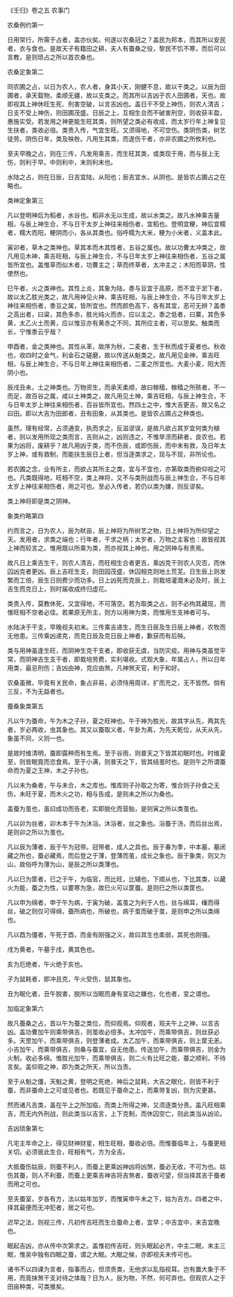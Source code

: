《壬归》卷之五 农事门

农桑例约第一

日用常行，所需于占者，盖亦伙矣。何遂以农桑冠之？盖民为邦本，而其所以安民者，衣与食也。是故天子有籍田之耕，夫人有蚕桑之役，黎民不饥不寒，而后可以言教，是则琐占之所以首农桑也。

农桑定象第二

同农圃之占，以日为农人，农人者，身其小天，刚健不息，故以干类之。以辰为田圃者，承天载物，柔顺无疆，故以支类之。而其所以吉凶于农人田圃者，天也。故即视其上神休旺生死、刑害空破，以言吉凶也。盖日干不受上神伤，则农人清吉；日支不受上神伤，则田圃茂盛。日辰之上，互相生合而不破害刑空，则收获丰盈，惠施实受。若发用之神更能生旺其类，则所望之类必有收成，而太岁行年上神复见生扶者，类收必倍。类贵入传，气宜生旺。又须得地，不可空伤。类阴伤类，树艺徒劳。阴伤日年，类及殃咎。凡用生其类，而遂伤干者，亦非农圃之所攸利也。

至夫早晚之占，则在三传，凡发用乘吉，而生旺其类，或类现于用，而与辰上无伤，则利于早。中则利中，末则利末也。

水陆之占，则在日辰，日吉宜陆，从阳也；辰吉宜水，从阴也。是皆农占圃占之在略也。

类神定象第三

凡以登明神后为稻者，水谷也。稻非水无以生成，故以水类之。故凡水神乘吉量相，与辰上神生合，不与日干太岁上神往来相伤者，宜稻也。登明宜粳，神后宜糯者，糯大而阳，粳阴而小，各从其类也。俗呼糯为大米，粳为小米者，义盖本此。

寅卯者，草木之类神也。草其本而木其性者，五谷之属也。故以功曹太冲类之，故凡用见木神，乘吉旺相，与辰上神生合，不与日年太岁上神往来相伤者，五谷之属皆所宜也。盖惟草而似木者，功曹主之；草而终草者，太冲主之；木阳而草阴，性使然也。

巳午者，火之类神也。其性上炎，其象为陆，黍与豆宜于高原，而不宜于淤下者，故以太乙胜光类之，故凡用神见火神，乘吉旺相，与辰上神生合，不与日年太岁上神往来相伤者，黍豆之属，皆所宜也。然而颜色高下，各有其宜，恶可无辨？盖黍之高出者，曰粱，其色多赤，胜光纯火而赤，应以主之。黍之低者，曰粟，其色多黄，太乙火土而黄，应以惟豆亦有黄赤之不同，其所应主者，可以思矣。触类而长，宁惟黍云乎哉？

申酉者，金之类神也。其性从革，故序为秋，二麦者，生于秋而成于夏者也。秋收也，收四时之金气，利金石之磋磨，故以传送从魁类之。故凡用见金神，乘吉旺相，与辰上神生合，不与日年上神往来相伤者，二麦之所宜也。大麦小麦，阳大而阴小也。

辰戌丑未，土之神类也。万物资生，而承天柔顺，故曰稼穑，稼穑之所赅者，不一而足，故百谷之属，咸以土神类之，故凡用见土神，乘吉旺相，与辰上神生合，不与日年太岁上神往来相伤者，百谷皆所宜也。然四土之中，惟大吉更吉，故又名之曰田。即以大吉为田郎者，丑有田象，从其类也。是皆农占圃占之种类也。

虽然，理有经常，占须通变，执而求之，反滋谬误，是故凡欲占其岁宜何类为植者，则以发用所现之类而言，吉则从之，凶则违之，不惟旱涝而耕者，良农也。若果为凶将，废耕乎？故凡用凶于类，而不伤辰，或即伤辰，而中末有救，及日年太岁上神，或有救制，而能扶生辰日上者，但当逐类求之，现与不现，非所论也。

若农圃之念，业有所主，而欲占其所主之类，宜与不宜也，亦第取类而俯仰视之可也。凡类既得地，旺相不空，类上神将，又不与类刑战而与辰上神生合，不与日年太岁上神往来相伤者，用之可也。至必入传者，若仍以类为嫌，则反谬矣。

类上神将即是类之阴神。

象类约略第四

约而言之，日为农人，辰为畎亩，辰上神将为所树艺之物，日上神将为所仰望之天。发用者，求类之端也；行年者，干求之柄；太岁者，万物之主客也：故皆视其上神而较言之。惟用既以所乘为类，而亦视其上神也，用之阴神与有责焉。

故凡日上乘吉生干，则农人清吉，而旺相生合者更吉，乘凶克干则农人灾否，而休囚凶克者更凶。辰上吉旺生支，则田园茂盛，休囚相克则地土荒芜。日生辰上则发繁而工倍，辰生日则费少而功多。日上凶死而克辰上，则栽培灌溉未必及时，辰上吉生而克日上，则时届收成终归虚花。

类贵入传，莫教休死，又宜得地，不可落空。若为取类之占，则不必拘其藏现，而惟旺相不空者必佳。若果原无所主，则方以用神为类，而惟用生支神者可与。

水陆决于干支，早晚视夫初末。三传乘吉递生，而生日辰及生日辰上神者，农牧而无他患。三传乘凶递克，而克日辰及克日辰上神者，歉获而有后殃。

类与用神虽逢生旺，而阴神生克干支者，即收获无虞，当防灾疫。用神与类虽觉平常，而阴神吉生支干者，即栽培劳费，实利堪收。式观大象，年属占人，所以日年用类，最忌刑伤；吉凶由神，克应由煞，凡神煞天官，利于和好。

农桑虽微，毕竟有关民命，象占非易，必须恃用周详，扩而充之，无不皆然。倘有三反，不为无益者也。

蚕桑象类第五

凡以午为蚕命，午为木之子孙，夏之旺神也。午于神为胜光，故其字从先，两其先者，岁必两收，虫其象也。其又以蚕取义者，午卦为离，为先天乾位，从天从先，象虽不同，义则一也。

是故时维清明，蚕即露种而有生焉。至于谷雨，则普天之下皆其初眠时也。时维夏至，则皆眠竟而恣食焉。至于小满，则普天之下，皆其结茧时也。是则午之所谓蚕命而为夏之王神，木之子孙也。

凡以未为桑者，午与未合，木之库也。惟库则子孙取之为寄，惟合则子孙食之无伤，未旺于夏，而木火之功，相与告成，是则未之所以为桑也。

盖蚕为茧也，虽曰成功而告老，实即脱化而营胎，是则寅之所以类茧也。

凡以卯为丝者，卯木本于午为沐浴。沐浴者，丝之象也。浴蚕于汤，而后丝出焉，是则卯之所以为茧也。

凡以辰为薄者，辰于午为冠带。冠带者，成人之具也。辰于春为季，中本墓，墓闭藏之所也，蚕必藏焉，而后登之于薄，登薄而茧，成长之象也。辰于象类，则又为山，故俗呼为薄为山，是辰之所以类薄也。

凡以巳为筐者，巳之于午，为临官，而比旺，比辅也，下顺从也，下比其类，以藏火为能，蚕之为性，以要寒为急，故巳火可以筐蚕。是则巳之所以类筐也。

凡以申为绵者，申于午为病，于寅为破，盖茧之为利于人也，丝与绵耳，缫而得丝，破之则仅可得绵，蚕所病也，所破也，病于茧而破于茧，是则申之所以类绵也。

凡以酉为僵者，午死于酉，而金有刚强之义，故曰其生也柔弱，其死也刚强。

戌为黄者，午墓于戌，黄其色也。

亥为厄绝者，午火绝于亥也。

子为鼠耗者，即冲且克，午火受伤，鼠其象也。

丑为眠化者，丑午脱害，脱所以当眠而身有变动之嫌也，化也者，变之谓也。

加临定象第六

故凡蚕桑之占，首以午为蚕之类位，而仰观焉。仰观者，观夫午上之神，以言吉凶。盖功曹加午则乘带俱吉，则茧收必倍多。太冲加午，而乘带俱吉，则丝获必多。天罡加午，而乘带俱吉，则登薄者成。太乙加午，而乘带俱吉，则上筐无恙。小吉加午，而乘带俱吉，则桑与蚕宜，自无他患。传送加午，而乘带俱吉，则金为火制，收必多绵。惟胜光加午，而乘带俱吉，则二火有比旺之能，蚕之顺利，不待言矣。盖仰观之神，即为类之所天，所以当责。

至于从魁之僵，天魁之黄，登明之死绝，神后之鼠耗，大吉之眠化，则皆不利于蚕，而非蚕命上之可或见者也。若既见于蚕命之上，而乘带复凶，则为灾更甚。

然而诸凡吉类，虽在午上之所加临，而类上所得之神，又须逐类分责。盖凡旺相乘吉，而无内外刑战，则此类当以吉言，上下克制，而休囚空亡，则此类当从凶论。

吉凶琐象第七

凡宅主年命之上，得见财神财星，相生旺相，蚕收必倍。而惟蚕临年上，与蚕更相关切。必须彼此生合，旺相有气，方为全吉。

大抵蚕伤姑辰，则蚕不利人，而蚕上更乘凶神凶将凶煞，蚕必无收，不可为也。姑伤其蚕，则人不利蚕，而蚕上更乘吉神吉将吉煞者，蚕收可望，但当择其吉于蚕者而用之可也。

至夫蚕室，岁各有方，法以姑年加岁，而惟寅申午未之下，姑为吉方。四者之中，择其最便而无冲犯者，居之可也。

迟早之法，则视三传，凡初传吉旺而生合蚕命上者，宜早；中吉宜中，末吉宜晚也。

眠起吉凶，亦从传中次第求之。盖惟初传吉旺，则头眠起必齐，中主二眠，末主三眠，惟吴中独有四眠之蚕，谓之大眠。大眠之候，亦即视夫末传可也。

诸书不以四课为言者，指事而占，但须责类，无他求以乱指视耳。岂有置大象于不用，而竟抹煞干支对待之体哉？日为人，辰为物，不然，何可弃也。但观农人之于田亩种类，可类推矣。

